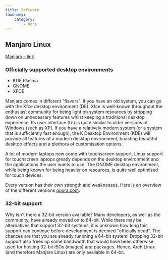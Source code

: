 ```yaml
---
title: Software
taxonomy:
    category:
        - docs
---
```


## Manjaro Linux

[Manjaro – link](https://manjaro.org/get-manjaro/)

### __Officially supported desktop environments__

- KDE Plasma
- GNOME
- XFCE

Manjaro comes in different "flavors". If you have an old system, you can go with the Xfce desktop environment (DE). Xfce is well-known throughout the enthusiast community for being light on system resources by stripping down on unnecessary features whilst keeping a traditional desktop experience. Its user interface (UI) is quite similar to older versions of Windows (such as XP). If you have a relatively modern system (or a system that is sufficiently fast enough), the K Desktop Environment (KDE) will provide all features of a modern desktop environment, boasting beautiful desktop effects and a plethora of customisation options.

A lot of modern laptops now come with touchscreen support. Linux support for touchscreen laptops greatly depends on the desktop environment and the applications the user wants to use. The GNOME desktop environment, while being known for being heavier on resources, is quite well optimised for touch devices.

Every version has their own strength and weaknesses. Here is an overview of the different versions [quora.com](https://www.quora.com/Is-there-a-good-comparison-between-Cinnamon-Xfce-KDE-and-MATE-Which-one-should-I-choose).

### __32-bit support__

Why isn't there a 32-bit version available? Many developers, as well as the community, have already moved on to 64-bit. While there may be alternatives that support 32-bit systems, it is unknown how long this support can continue before development is deemed "officially dead". The chances are that you are already runnning a 64-bit system! Dropping 32-bit support also frees up some bandwidth that would have been otherwise used for hosting 32-bit ISOs (images) and packages. Hence, Arch Linux (and therefore Manjaro Linux) are only available in 64-bit.
